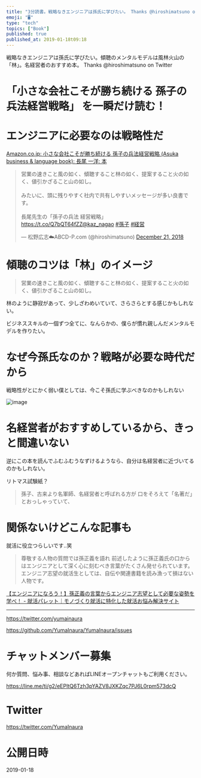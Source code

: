 ```yaml
---
title: "3分読書。戦略なきエンジニアは孫氏に学びたい。 Thanks @hiroshimatsuno on Twitter 傾聴のメンタルモデルは風"
emoji: "🖥"
type: "tech"
topics: ["Book"]
published: true
published_at: 2019-01-18t09:18
---
```


戦略なきエンジニアは孫氏に学びたい。傾聴のメンタルモデルは風林火山の「林」。名経営者のおすすめ本。 Thanks @hiroshimatsuno on Twitter

# 「小さな会社こそが勝ち続ける 孫子の兵法経営戦略」 を一瞬だけ読む！ 

# エンジニアに必要なのは戦略性だ

[Amazon.co.jp: 小さな会社こそが勝ち続ける 孫子の兵法経営戦略 (Asuka business & language book): 長尾 一洋: 本](https://www.amazon.co.jp/dp/4756913903/)

<blockquote class="twitter-tweet" data-lang="en"><p lang="ja" dir="ltr">営業の速きこと風の如く、傾聴すること林の如く、提案すること火の如く、値引かざること山の如し。<br><br>みたいに、頭に残りやすく社内で共有しやすいメッセージが多い良書です。<br><br>長尾先生の「孫子の兵法 経営戦略」<a href="https://t.co/Q7bQT64fZZ">https://t.co/Q7bQT64fZZ</a><a href="https://twitter.com/kaz_nagao?ref_src=twsrc%5Etfw">@kaz_nagao</a> <a href="https://twitter.com/hashtag/%E5%AD%AB%E5%AD%90?src=hash&amp;ref_src=twsrc%5Etfw">#孫子</a> <a href="https://twitter.com/hashtag/%E7%B5%8C%E5%96%B6?src=hash&amp;ref_src=twsrc%5Etfw">#経営</a></p>&mdash; 松野広志☁️ABCD-P.com (@hiroshimatsuno) <a href="https://twitter.com/hiroshimatsuno/status/1076047350487908353?ref_src=twsrc%5Etfw">December 21, 2018</a></blockquote>
<script async src="https://platform.twitter.com/widgets.js" charset="utf-8"></script>

# 傾聴のコツは「林」のイメージ

>営業の速きこと風の如く、傾聴すること林の如く、提案すること火の如く、値引かざること山の如し。

林のように静寂があって、少しざわめいていて、さらさらとする感じかもしれない。

ビジネススキルの一個ずつ全てに、なんらかの、僕らが慣れ親しんだメンタルモデルを作りたい。

# なぜ今孫氏なのか？戦略が必要な時代だから

戦略性がとにかく弱い僕としては、今こそ孫氏に学ぶべきなのかもしれない

![image](https://user-images.githubusercontent.com/13635059/51357170-fa9c2d80-1b00-11e9-8f79-61aa572f775a.png)

# 名経営者がおすすめしているから、きっと間違いない

逆にこの本を読んでふむふむうなずけるようなら、自分は名経営者に近づいてるのかもしれない。

リトマス試験紙？

>孫子、古来より名軍師、名経営者と呼ばれる方が
>口をそろえて「名著だ」とおっしゃっていて、

# 関係ないけどこんな記事も

就活に役立つらしいです‥笑

>尊敬する人物の質問では孫正義を語れ
>前述したように孫正義氏の口からはエンジニアとして深く心に刻むべき言葉がたくさん発せられています。
>エンジニア志望の就活生としては、自伝や関連書籍を読み漁って損はない人物です。

[【エンジニアになろう！】孫正義の言葉からエンジニア志望として必要な姿勢を学べ！ - 就活パレット｜モノづくり就活に特化した就活お悩み解決サイト](https://www.spalette.net/1498/)

---

https://twitter.com/yumainaura

https://github.com/YumaInaura/YumaInaura/issues









<!-- Update From Qiita API -->

# チャットメンバー募集


何か質問、悩み事、相談などあればLINEオープンチャットもご利用ください。

https://line.me/ti/g2/eEPltQ6Tzh3pYAZV8JXKZqc7PJ6L0rpm573dcQ





# Twitter


https://twitter.com/YumaInaura


<!-- Update From Qiita API -->



# 公開日時

2019-01-18
